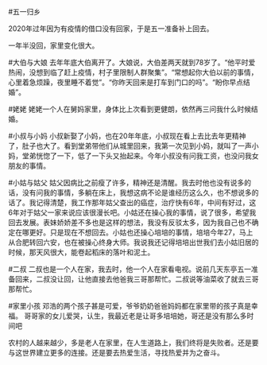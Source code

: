 #五一归乡

2020年过年因为有疫情的借口没有回家，于是五一准备补上回去。

一年半没回，家里变化很大。

#大伯与大娘
去年年底大伯离开了。大娘说，大伯差两天就到78岁了。“他平时爱热闹，没想到临了赶上疫情，村子里限制人群聚集”。“常想起你大伯以前的事情，心里着急烦躁，夜里睡不着觉”。“你昨天回来是打车到门口的吗”。“盼你早点结婚”。

#姥姥
姥姥一个人在舅妈家里，身体比上次看到更健朗，依然再三问我什么时候结婚。

#小叔与小妈
小叔新娶了小妈，也在20年年底，小叔现在看上去比去年更精神了，肚子也大了。看到堂弟带他们从城里回来，我第一次见到小妈，就叫了一声小妈，堂弟恍惚了一下，低了一下头又抬起来。今年小叔没有问我工资，也没问我女朋友的事情。

#小姑与姑父
姑父因病比之前瘦了许多，精神还是清醒。我去时他也没有说多的话，没有问我的事情，多躺在床上，我想这病不论是谁经历这么久，也不想说多的话了。我记得清楚，我工作那年姑父查出的癌症，治疗快有6年，中间有好过，这6年对于姑父一家来说应该很漫长吧。小姑还在操心我的事情，说了很多，希望我回去发展。表妹娇娇差不多也是这样的想法，我没有反驳太多，因为我自己也不确定在哪更好。只是现在不想回去。小姑也还操心培培的事情，培培今年27，马上从合肥转回六安，也在被操心终身大师。我说我还记得培培出世我们去小姑旧居的时候，那天风很大，能卷起稻床的落叶和泥土。

#二叔
二叔也是一个人在家，我去时，他一个人在家看电视。说前几天东亭五一准备回来，二叔没让回，让他直接去他爸我三哥那帮忙。二叔说等油菜收了就去三哥那帮忙。

#家里小孩
邓浩的两个孩子甚是可爱，爷爷奶奶爸爸妈妈都在家里带的孩子真是幸福。
哥哥家的女儿爱哭，认生，我最近老是让哥多培培她，哥还是没有那么多时间吧

农村的人越来越少，多是老人在家里，在人生道路上，我们终将是失败者。还是要与这世界建立更多的连接。还是要去热爱生活，寻找热爱并为之奋斗。